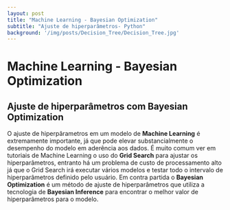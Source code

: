 ```yaml
---
layout: post
title: "Machine Learning - Bayesian Optimization"
subtitle: "Ajuste de hiperparâmetros- Python"
background: '/img/posts/Decision_Tree/Decision_Tree.jpg'
---
```

# Machine Learning - Bayesian Optimization

## Ajuste de hiperparâmetros com Bayesian Optimization

O ajuste de hiperpârametros em um modelo de **Machine Learning** é extremamente importante, já que pode elevar substancialmente o desempenho do modelo em aderência aos dados.
É muito comum ver em tutoriais de Machine Learning o uso do **Grid Search** para ajustar os hiperparâmetros, entranto há um problema de custo de processamento alto já que o Grid Search irá executar vários modelos e testar todo o intervalo de hiperparâmetros definido pelo usuário.
Em contra partida o **Bayesian Optimization** é um método de ajuste de hiperparâmetros que utiliza a tecnologia de **Bayesian Inference** para encontrar o melhor valor de hiperparâmetros para o modelo.
